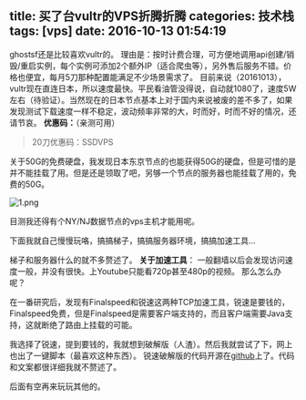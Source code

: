 title: 买了台vultr的VPS折腾折腾
categories: 技术栈
tags: [vps]
date: 2016-10-13 01:54:19
---
ghostsf还是比较喜欢vultr的。
理由是：按时计费合理，可方便地调用api创建/销毁/重启实例，每个实例可添加2个额外IP（适合爬虫等），另外售后服务不错。价格也便宜，每月5刀那种配置能满足不少场景需求了。
目前来说（20161013），vultr现在直连日本，所以速度最快。平民看油管没得说，自动就1080了，速度5W左右（待验证）。当然现在的日本节点基本上对于国内来说被废的差不多了，如果发现测试下载速度一样不稳定，波动频率非常的大，时而好，时而不好的情况，还请节哀。
**优惠码：**（亲测可用）

> 20刀优惠码：SSDVPS

关于50G的免费硬盘，我发现日本东京节点的也能获得50G的硬盘，但是可惜的是并不能挂载了用。但是还是领取了吧，另够一个节点的服务器也能挂载了用的，免费的50G。

![1.png][1]

目测我还得有个NY/NJ数据节点的vps主机才能用呢。

下面我就自己慢慢玩咯，搞搞梯子，搞搞服务器环境，搞搞加速工具...

梯子和服务器什么的就不多赘述了。
**关于加速工具**：
一般翻墙以后会发现访问速度一般，并没有很快。上Youtube只能看720p甚至480p的视频。
那么怎么办呢？

在一番研究后，发现有Finalspeed和锐速这两种TCP加速工具，锐速是要钱的，Finalspeed免费，但是Finalspeed是需要客户端支持的，而且客户端需要Java支持，这就断绝了路由上挂载的可能。

我选择了锐速，提到要钱的，我就想到破解版（人渣）。然后我就尝试了下，网上也出了一键脚本（最喜欢这种东西）。
锐速破解版的代码开源在[github][2]上了。代码和文案都很详细我就不赘述了。

后面有空再来玩玩其他的。

  [1]: http://www.ghostsf.com/usr/uploads/2016/10/3266713354.png
  [2]: https://github.com/91yun/serverspeeder
